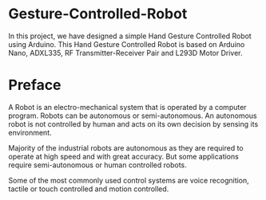 # Gesture-Controlled-Robot

In this project, we have designed a simple Hand Gesture Controlled Robot using Arduino. This Hand Gesture Controlled Robot is based on Arduino Nano, ADXL335, RF Transmitter-Receiver Pair and L293D Motor Driver.

# Preface

A Robot is an electro-mechanical system that is operated by a computer program. Robots can be autonomous or semi-autonomous. An autonomous robot is not controlled by human and acts on its own decision by sensing its environment.

Majority of the industrial robots are autonomous as they are required to operate at high speed and with great accuracy. But some applications require semi-autonomous or human controlled robots.

Some of the most commonly used control systems are voice recognition, tactile or touch controlled and motion controlled.
